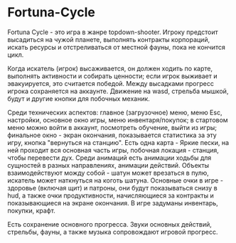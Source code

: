 # Fortuna-Cycle
Fortuna Cycle - это игра в жанре topdown-shooter. Игроку предстоит высадиться на чужой планете, выполнять контракты корпораций, искать ресурсы и отстреливаться от местной фауны, пока не кончится цикл.  

Когда искатель (игрок) высаживается, он должен ходить по карте, выполнять активности и собирать ценности; если игрок выживает и эвакуируется, это считается победой. Между высадками прогресс игрока сохраняется на аккаунте. Движение на wasd, стрельба мышкой, будут и другие кнопки для побочных механик.  

Среди технических аспектов: главное (загрузочное) меню, меню Esc, настройки, основное окно игры, меню инвентаря/покупок; в стартовом меню можно войти в аккаунт, посмотреть обучение, выйти из игры; финальное окно - экран окончания, показывается статистика за эту игру, кнопка "вернуться на станцию". Есть одна карта - Яркие пески, на ней проходит вся основная часть игры, побочная локация - станция, чтобы перевести дух. Среди анимаций есть анимации ходьбы для сущностей в разных направлениях, анимации действий. Объекты взаимодействуют можду собой - шатун может врезаться в пулю, искатель может наткнуться на коготь шатуна. Основные очки в игре - здоровье (включая щит) и патроны, они будут показываться снизу в hud, а также очки продуктивности, начисляющиеся за контракты и показывающиеся на экране окончания. В игре задуманы инвентарь, покупки, крафт.  

Есть сохранение основного прогресса. Звуки основных действий, стрельбы, фауны, а также музыка сопровождают игровой прогресс.
